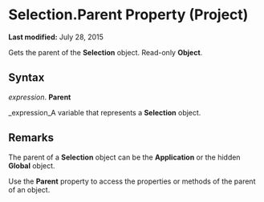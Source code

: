 
# Selection.Parent Property (Project)

 **Last modified:** July 28, 2015

Gets the parent of the  **Selection** object. Read-only **Object**.

## Syntax

 _expression_. **Parent**

 _expression_A variable that represents a  **Selection** object.


## Remarks

The parent of a  **Selection** object can be the **Application** or the hidden **Global** object.

Use the  **Parent** property to access the properties or methods of the parent of an object.

